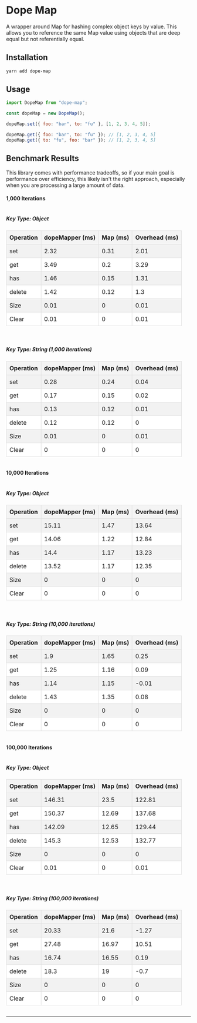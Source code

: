 # Dope Map

A wrapper around Map for hashing complex object keys by value. This allows you to reference the same Map value using objects that are deep equal but not referentially equal.

## Installation

```bash
yarn add dope-map
```

## Usage

```javascript
import DopeMap from "dope-map";

const dopeMap = new DopeMap();

dopeMap.set({ foo: "bar", to: "fu" }, [1, 2, 3, 4, 5]);

dopeMap.get({ foo: "bar", to: "fu" }); // [1, 2, 3, 4, 5]
dopeMap.get({ to: "fu", foo: "bar" }); // [1, 2, 3, 4, 5]
```

## Benchmark Results

This library comes with performance tradeoffs, so if your main goal is performance over efficiency, this likely isn't the right approach, especially when you are processing a large amount of data.

#### 1,000 Iterations

<div style="display: flex; flex-wrap: wrap; gap: 20px;">
  <div style="flex: 1; min-width: 400px; max-width: 600px;">
    <h5>Key Type: Object</h5>
    <table style="width: 100%; border-collapse: collapse;">
      <thead>
        <tr>
          <th style="border: 1px solid #ddd; padding: 8px; text-align: left; background-color: #f4f4f4;">Operation</th>
          <th style="border: 1px solid #ddd; padding: 8px; text-align: left; background-color: #f4f4f4;">dopeMapper (ms)</th>
          <th style="border: 1px solid #ddd; padding: 8px; text-align: left; background-color: #f4f4f4;">Map (ms)</th>
          <th style="border: 1px solid #ddd; padding: 8px; text-align: left; background-color: #f4f4f4;">Overhead (ms)</th>
        </tr>
      </thead>
      <tbody>
        <tr style="background-color: #f2f2f2">
                <td style="border: 1px solid #ddd; padding: 8px;">set</td>
                <td style="border: 1px solid #ddd; padding: 8px;">2.32</td>
                <td style="border: 1px solid #ddd; padding: 8px;">0.31</td>
                <td style="border: 1px solid #ddd; padding: 8px;">2.01</td>
              </tr>
<tr style="background-color: white">
                <td style="border: 1px solid #ddd; padding: 8px;">get</td>
                <td style="border: 1px solid #ddd; padding: 8px;">3.49</td>
                <td style="border: 1px solid #ddd; padding: 8px;">0.2</td>
                <td style="border: 1px solid #ddd; padding: 8px;">3.29</td>
              </tr>
<tr style="background-color: #f2f2f2">
                <td style="border: 1px solid #ddd; padding: 8px;">has</td>
                <td style="border: 1px solid #ddd; padding: 8px;">1.46</td>
                <td style="border: 1px solid #ddd; padding: 8px;">0.15</td>
                <td style="border: 1px solid #ddd; padding: 8px;">1.31</td>
              </tr>
<tr style="background-color: white">
                <td style="border: 1px solid #ddd; padding: 8px;">delete</td>
                <td style="border: 1px solid #ddd; padding: 8px;">1.42</td>
                <td style="border: 1px solid #ddd; padding: 8px;">0.12</td>
                <td style="border: 1px solid #ddd; padding: 8px;">1.3</td>
              </tr>
<tr style="background-color: #f2f2f2">
                <td style="border: 1px solid #ddd; padding: 8px;">Size</td>
                <td style="border: 1px solid #ddd; padding: 8px;">0.01</td>
                <td style="border: 1px solid #ddd; padding: 8px;">0</td>
                <td style="border: 1px solid #ddd; padding: 8px;">0.01</td>
              </tr>
<tr style="background-color: white">
                <td style="border: 1px solid #ddd; padding: 8px;">Clear</td>
                <td style="border: 1px solid #ddd; padding: 8px;">0.01</td>
                <td style="border: 1px solid #ddd; padding: 8px;">0</td>
                <td style="border: 1px solid #ddd; padding: 8px;">0.01</td>
              </tr>
      </tbody>
    </table>
  </div>
  <div style="flex: 1; min-width: 400px; max-width: 600px;">
    <h5>Key Type: String (1,000 iterations)</h5>
    <table style="width: 100%; border-collapse: collapse;">
      <thead>
        <tr>
          <th style="border: 1px solid #ddd; padding: 8px; text-align: left; background-color: #f4f4f4;">Operation</th>
          <th style="border: 1px solid #ddd; padding: 8px; text-align: left; background-color: #f4f4f4;">dopeMapper (ms)</th>
          <th style="border: 1px solid #ddd; padding: 8px; text-align: left; background-color: #f4f4f4;">Map (ms)</th>
          <th style="border: 1px solid #ddd; padding: 8px; text-align: left; background-color: #f4f4f4;">Overhead (ms)</th>
        </tr>
      </thead>
      <tbody>
        <tr style="background-color: #f2f2f2">
                <td style="border: 1px solid #ddd; padding: 8px;">set</td>
                <td style="border: 1px solid #ddd; padding: 8px;">0.28</td>
                <td style="border: 1px solid #ddd; padding: 8px;">0.24</td>
                <td style="border: 1px solid #ddd; padding: 8px;">0.04</td>
              </tr>
<tr style="background-color: white">
                <td style="border: 1px solid #ddd; padding: 8px;">get</td>
                <td style="border: 1px solid #ddd; padding: 8px;">0.17</td>
                <td style="border: 1px solid #ddd; padding: 8px;">0.15</td>
                <td style="border: 1px solid #ddd; padding: 8px;">0.02</td>
              </tr>
<tr style="background-color: #f2f2f2">
                <td style="border: 1px solid #ddd; padding: 8px;">has</td>
                <td style="border: 1px solid #ddd; padding: 8px;">0.13</td>
                <td style="border: 1px solid #ddd; padding: 8px;">0.12</td>
                <td style="border: 1px solid #ddd; padding: 8px;">0.01</td>
              </tr>
<tr style="background-color: white">
                <td style="border: 1px solid #ddd; padding: 8px;">delete</td>
                <td style="border: 1px solid #ddd; padding: 8px;">0.12</td>
                <td style="border: 1px solid #ddd; padding: 8px;">0.12</td>
                <td style="border: 1px solid #ddd; padding: 8px;">0</td>
              </tr>
<tr style="background-color: #f2f2f2">
                <td style="border: 1px solid #ddd; padding: 8px;">Size</td>
                <td style="border: 1px solid #ddd; padding: 8px;">0.01</td>
                <td style="border: 1px solid #ddd; padding: 8px;">0</td>
                <td style="border: 1px solid #ddd; padding: 8px;">0.01</td>
              </tr>
<tr style="background-color: white">
                <td style="border: 1px solid #ddd; padding: 8px;">Clear</td>
                <td style="border: 1px solid #ddd; padding: 8px;">0</td>
                <td style="border: 1px solid #ddd; padding: 8px;">0</td>
                <td style="border: 1px solid #ddd; padding: 8px;">0</td>
              </tr>
      </tbody>
    </table>
  </div>
</div>

#### 10,000 Iterations

<div style="display: flex; flex-wrap: wrap; gap: 20px;">
  <div style="flex: 1; min-width: 400px; max-width: 600px;">
    <h5>Key Type: Object</h5>
    <table style="width: 100%; border-collapse: collapse;">
      <thead>
        <tr>
          <th style="border: 1px solid #ddd; padding: 8px; text-align: left; background-color: #f4f4f4;">Operation</th>
          <th style="border: 1px solid #ddd; padding: 8px; text-align: left; background-color: #f4f4f4;">dopeMapper (ms)</th>
          <th style="border: 1px solid #ddd; padding: 8px; text-align: left; background-color: #f4f4f4;">Map (ms)</th>
          <th style="border: 1px solid #ddd; padding: 8px; text-align: left; background-color: #f4f4f4;">Overhead (ms)</th>
        </tr>
      </thead>
      <tbody>
        <tr style="background-color: #f2f2f2">
                <td style="border: 1px solid #ddd; padding: 8px;">set</td>
                <td style="border: 1px solid #ddd; padding: 8px;">15.11</td>
                <td style="border: 1px solid #ddd; padding: 8px;">1.47</td>
                <td style="border: 1px solid #ddd; padding: 8px;">13.64</td>
              </tr>
<tr style="background-color: white">
                <td style="border: 1px solid #ddd; padding: 8px;">get</td>
                <td style="border: 1px solid #ddd; padding: 8px;">14.06</td>
                <td style="border: 1px solid #ddd; padding: 8px;">1.22</td>
                <td style="border: 1px solid #ddd; padding: 8px;">12.84</td>
              </tr>
<tr style="background-color: #f2f2f2">
                <td style="border: 1px solid #ddd; padding: 8px;">has</td>
                <td style="border: 1px solid #ddd; padding: 8px;">14.4</td>
                <td style="border: 1px solid #ddd; padding: 8px;">1.17</td>
                <td style="border: 1px solid #ddd; padding: 8px;">13.23</td>
              </tr>
<tr style="background-color: white">
                <td style="border: 1px solid #ddd; padding: 8px;">delete</td>
                <td style="border: 1px solid #ddd; padding: 8px;">13.52</td>
                <td style="border: 1px solid #ddd; padding: 8px;">1.17</td>
                <td style="border: 1px solid #ddd; padding: 8px;">12.35</td>
              </tr>
<tr style="background-color: #f2f2f2">
                <td style="border: 1px solid #ddd; padding: 8px;">Size</td>
                <td style="border: 1px solid #ddd; padding: 8px;">0</td>
                <td style="border: 1px solid #ddd; padding: 8px;">0</td>
                <td style="border: 1px solid #ddd; padding: 8px;">0</td>
              </tr>
<tr style="background-color: white">
                <td style="border: 1px solid #ddd; padding: 8px;">Clear</td>
                <td style="border: 1px solid #ddd; padding: 8px;">0</td>
                <td style="border: 1px solid #ddd; padding: 8px;">0</td>
                <td style="border: 1px solid #ddd; padding: 8px;">0</td>
              </tr>
      </tbody>
    </table>
  </div>
  <div style="flex: 1; min-width: 400px; max-width: 600px;">
    <h5>Key Type: String (10,000 iterations)</h5>
    <table style="width: 100%; border-collapse: collapse;">
      <thead>
        <tr>
          <th style="border: 1px solid #ddd; padding: 8px; text-align: left; background-color: #f4f4f4;">Operation</th>
          <th style="border: 1px solid #ddd; padding: 8px; text-align: left; background-color: #f4f4f4;">dopeMapper (ms)</th>
          <th style="border: 1px solid #ddd; padding: 8px; text-align: left; background-color: #f4f4f4;">Map (ms)</th>
          <th style="border: 1px solid #ddd; padding: 8px; text-align: left; background-color: #f4f4f4;">Overhead (ms)</th>
        </tr>
      </thead>
      <tbody>
        <tr style="background-color: #f2f2f2">
                <td style="border: 1px solid #ddd; padding: 8px;">set</td>
                <td style="border: 1px solid #ddd; padding: 8px;">1.9</td>
                <td style="border: 1px solid #ddd; padding: 8px;">1.65</td>
                <td style="border: 1px solid #ddd; padding: 8px;">0.25</td>
              </tr>
<tr style="background-color: white">
                <td style="border: 1px solid #ddd; padding: 8px;">get</td>
                <td style="border: 1px solid #ddd; padding: 8px;">1.25</td>
                <td style="border: 1px solid #ddd; padding: 8px;">1.16</td>
                <td style="border: 1px solid #ddd; padding: 8px;">0.09</td>
              </tr>
<tr style="background-color: #f2f2f2">
                <td style="border: 1px solid #ddd; padding: 8px;">has</td>
                <td style="border: 1px solid #ddd; padding: 8px;">1.14</td>
                <td style="border: 1px solid #ddd; padding: 8px;">1.15</td>
                <td style="border: 1px solid #ddd; padding: 8px;">-0.01</td>
              </tr>
<tr style="background-color: white">
                <td style="border: 1px solid #ddd; padding: 8px;">delete</td>
                <td style="border: 1px solid #ddd; padding: 8px;">1.43</td>
                <td style="border: 1px solid #ddd; padding: 8px;">1.35</td>
                <td style="border: 1px solid #ddd; padding: 8px;">0.08</td>
              </tr>
<tr style="background-color: #f2f2f2">
                <td style="border: 1px solid #ddd; padding: 8px;">Size</td>
                <td style="border: 1px solid #ddd; padding: 8px;">0</td>
                <td style="border: 1px solid #ddd; padding: 8px;">0</td>
                <td style="border: 1px solid #ddd; padding: 8px;">0</td>
              </tr>
<tr style="background-color: white">
                <td style="border: 1px solid #ddd; padding: 8px;">Clear</td>
                <td style="border: 1px solid #ddd; padding: 8px;">0</td>
                <td style="border: 1px solid #ddd; padding: 8px;">0</td>
                <td style="border: 1px solid #ddd; padding: 8px;">0</td>
              </tr>
      </tbody>
    </table>
  </div>
</div>

#### 100,000 Iterations

<div style="display: flex; flex-wrap: wrap; gap: 20px;">
  <div style="flex: 1; min-width: 400px; max-width: 600px;">
    <h5>Key Type: Object</h5>
    <table style="width: 100%; border-collapse: collapse;">
      <thead>
        <tr>
          <th style="border: 1px solid #ddd; padding: 8px; text-align: left; background-color: #f4f4f4;">Operation</th>
          <th style="border: 1px solid #ddd; padding: 8px; text-align: left; background-color: #f4f4f4;">dopeMapper (ms)</th>
          <th style="border: 1px solid #ddd; padding: 8px; text-align: left; background-color: #f4f4f4;">Map (ms)</th>
          <th style="border: 1px solid #ddd; padding: 8px; text-align: left; background-color: #f4f4f4;">Overhead (ms)</th>
        </tr>
      </thead>
      <tbody>
        <tr style="background-color: #f2f2f2">
                <td style="border: 1px solid #ddd; padding: 8px;">set</td>
                <td style="border: 1px solid #ddd; padding: 8px;">146.31</td>
                <td style="border: 1px solid #ddd; padding: 8px;">23.5</td>
                <td style="border: 1px solid #ddd; padding: 8px;">122.81</td>
              </tr>
<tr style="background-color: white">
                <td style="border: 1px solid #ddd; padding: 8px;">get</td>
                <td style="border: 1px solid #ddd; padding: 8px;">150.37</td>
                <td style="border: 1px solid #ddd; padding: 8px;">12.69</td>
                <td style="border: 1px solid #ddd; padding: 8px;">137.68</td>
              </tr>
<tr style="background-color: #f2f2f2">
                <td style="border: 1px solid #ddd; padding: 8px;">has</td>
                <td style="border: 1px solid #ddd; padding: 8px;">142.09</td>
                <td style="border: 1px solid #ddd; padding: 8px;">12.65</td>
                <td style="border: 1px solid #ddd; padding: 8px;">129.44</td>
              </tr>
<tr style="background-color: white">
                <td style="border: 1px solid #ddd; padding: 8px;">delete</td>
                <td style="border: 1px solid #ddd; padding: 8px;">145.3</td>
                <td style="border: 1px solid #ddd; padding: 8px;">12.53</td>
                <td style="border: 1px solid #ddd; padding: 8px;">132.77</td>
              </tr>
<tr style="background-color: #f2f2f2">
                <td style="border: 1px solid #ddd; padding: 8px;">Size</td>
                <td style="border: 1px solid #ddd; padding: 8px;">0</td>
                <td style="border: 1px solid #ddd; padding: 8px;">0</td>
                <td style="border: 1px solid #ddd; padding: 8px;">0</td>
              </tr>
<tr style="background-color: white">
                <td style="border: 1px solid #ddd; padding: 8px;">Clear</td>
                <td style="border: 1px solid #ddd; padding: 8px;">0.01</td>
                <td style="border: 1px solid #ddd; padding: 8px;">0</td>
                <td style="border: 1px solid #ddd; padding: 8px;">0.01</td>
              </tr>
      </tbody>
    </table>
  </div>
  <div style="flex: 1; min-width: 400px; max-width: 600px;">
    <h5>Key Type: String (100,000 iterations)</h5>
    <table style="width: 100%; border-collapse: collapse;">
      <thead>
        <tr>
          <th style="border: 1px solid #ddd; padding: 8px; text-align: left; background-color: #f4f4f4;">Operation</th>
          <th style="border: 1px solid #ddd; padding: 8px; text-align: left; background-color: #f4f4f4;">dopeMapper (ms)</th>
          <th style="border: 1px solid #ddd; padding: 8px; text-align: left; background-color: #f4f4f4;">Map (ms)</th>
          <th style="border: 1px solid #ddd; padding: 8px; text-align: left; background-color: #f4f4f4;">Overhead (ms)</th>
        </tr>
      </thead>
      <tbody>
        <tr style="background-color: #f2f2f2">
                <td style="border: 1px solid #ddd; padding: 8px;">set</td>
                <td style="border: 1px solid #ddd; padding: 8px;">20.33</td>
                <td style="border: 1px solid #ddd; padding: 8px;">21.6</td>
                <td style="border: 1px solid #ddd; padding: 8px;">-1.27</td>
              </tr>
<tr style="background-color: white">
                <td style="border: 1px solid #ddd; padding: 8px;">get</td>
                <td style="border: 1px solid #ddd; padding: 8px;">27.48</td>
                <td style="border: 1px solid #ddd; padding: 8px;">16.97</td>
                <td style="border: 1px solid #ddd; padding: 8px;">10.51</td>
              </tr>
<tr style="background-color: #f2f2f2">
                <td style="border: 1px solid #ddd; padding: 8px;">has</td>
                <td style="border: 1px solid #ddd; padding: 8px;">16.74</td>
                <td style="border: 1px solid #ddd; padding: 8px;">16.55</td>
                <td style="border: 1px solid #ddd; padding: 8px;">0.19</td>
              </tr>
<tr style="background-color: white">
                <td style="border: 1px solid #ddd; padding: 8px;">delete</td>
                <td style="border: 1px solid #ddd; padding: 8px;">18.3</td>
                <td style="border: 1px solid #ddd; padding: 8px;">19</td>
                <td style="border: 1px solid #ddd; padding: 8px;">-0.7</td>
              </tr>
<tr style="background-color: #f2f2f2">
                <td style="border: 1px solid #ddd; padding: 8px;">Size</td>
                <td style="border: 1px solid #ddd; padding: 8px;">0</td>
                <td style="border: 1px solid #ddd; padding: 8px;">0</td>
                <td style="border: 1px solid #ddd; padding: 8px;">0</td>
              </tr>
<tr style="background-color: white">
                <td style="border: 1px solid #ddd; padding: 8px;">Clear</td>
                <td style="border: 1px solid #ddd; padding: 8px;">0</td>
                <td style="border: 1px solid #ddd; padding: 8px;">0</td>
                <td style="border: 1px solid #ddd; padding: 8px;">0</td>
              </tr>
      </tbody>
    </table>
  </div>
</div>

---
